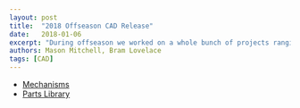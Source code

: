 ```yaml
---
layout: post
title:  "2018 Offseason CAD Release"
date:   2018-01-06
excerpt: "During offseason we worked on a whole bunch of projects ranging from multiple different types of swerve drives and some west coast drives in preparation for the game. We’ve put them into a public GrabCAD space so feel free to peruse our files. Note: Most of the designs are either unfinished or won’t necessarily work in their current state."
authors: Mason Mitchell, Bram Lovelace
tags: [CAD]
---
```

<ul style="text-align:left">
  <li><a href="https://workbench.grabcad.com/workbench/projects/gcWviCpCdYAV9uxhzHXrd2ZXqsLN7qsmKvF__Jafw7yWZa#/space/gcr4OVfapZl4gZvi8n38oTw2t1bEQr4OdRLt7ppWVCWysF" target="\_blank">Mechanisms</a></li>
  <li><a href="https://workbench.grabcad.com/workbench/projects/gcVzB9P6J_GB0OL4G4tAQ7itNepy7-rUwqNyGYV05XvoRX#/space/gc-5fCNj_9P7zIRbd1atoVaavihniWwq1rgYYSQxZZP7GW" target="\_blank">Parts Library</a></li>
</ul>
